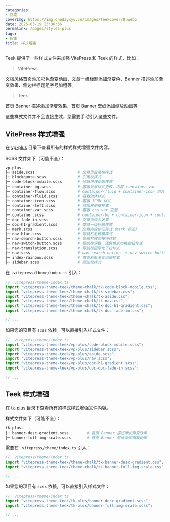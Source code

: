 ```yaml
---
categories:
- 指南
coverImg: https://img.onedayxyy.cn/images/TeekCover/8.webp
date: 2025-03-19 23:36:36
permalink: /pages/styles-plus
tags:
- 指南
title: 样式增强
---
```

Teek 提供了一些样式文件来加强 VitePress 和 Teek 的样式，比如：

> VitePress

文档风格首页添加彩色渐变动画、文章一级标题添加渐变色、Banner 描述添加渐变效果、侧边栏标题组字号加粗等。

> Teek

首页 Banner 描述添加渐变效果、首页 Banner 壁纸添加缩放动画等

这些样式文件并不会直接生效，您需要手动引入这些文件。

## VitePress 样式增强

在 [vp-plus](https://github.com/Kele-Bingtang/vitepress-theme-teek/tree/main/packages/theme-chalk/src/vp-plus) 目录下查看所有的样式样式增强文件内容。

SCSS 文件如下（可能不全）：

```sh
vp-plus.
├─ aside.scss                   # 文章页目录栏样式
├─ blockquote.scss              # 引用块样式
├─ code-block-mobile.scss       # 代码块移动端样式
├─ container-bg.scss            # 容器背景样式更改，内置 container-var
├─ container-flow.scss          # container-fluid + container-icon 组合
├─ container-fluid.scss         # 容器流体样式
├─ container-icon.scss          # 容器 ICON 样式
├─ container-left.scss          # 容器左侧框样式
├─ container-var.scss           # 容器 css var 变量
├─ container.scss               # container-bg + container-icon + container-var 组合
├─ doc-fade-in.scss             # 文章页淡入效果
├─ doc-h1-gradient.scss         # 文章一级标题样式
├─ mark.scss                    # 文章内容标记样式（mark 标签）
├─ nav-blur.scss                # 导航栏毛玻璃样式
├─ nav-search-button.scss       # 导航栏搜索按钮样式
├─ nav-switch-button.scss       # 导航栏深色、浅色模式切换按钮样式
├─ nav-translation.scss         # 导航栏国际化下拉样式
├─ nav.scss                     # nav-search-button  + nav-switch-button + nav-translation 组合
├─ index-rainbow.scss           # 首页彩虹渐变动画样式
├─ sidebar.scss                 # 侧边栏样式
```

在 `.vitepress/theme/index.ts` 引入：

```ts
// .vitepress/theme/index.ts
import "vitepress-theme-teek/theme-chalk/tk-code-block-mobile.css";
import "vitepress-theme-teek/theme-chalk/tk-sidebar.css";
import "vitepress-theme-teek/theme-chalk/tk-aside.css";
import "vitepress-theme-teek/theme-chalk/tk-nav.css";
import "vitepress-theme-teek/theme-chalk/tk-doc-h1-gradient.css";
import "vitepress-theme-teek/theme-chalk/tk-doc-fade-in.css";

// ...
```

如果您的项目有 `scss` 依赖，可以直接引入样式文件：

```ts
// .vitepress/theme/index.ts
import "vitepress-theme-teek/vp-plus/code-block-mobile.scss";
import "vitepress-theme-teek/vp-plus/sidebar.scss";
import "vitepress-theme-teek/vp-plus/aside.scss";
import "vitepress-theme-teek/vp-plus/nav.scss";
import "vitepress-theme-teek/vp-plus/doc-h1-gradient.scss";
import "vitepress-theme-teek/vp-plus/doc-doc-fade-in.scss";

// ...
```

## Teek 样式增强

在 [tk-plus](https://github.com/Kele-Bingtang/vitepress-theme-teek/tree/main/packages/theme-chalk/src/tk-plus) 目录下查看所有的样式样式增强文件内容。

样式文件如下（可能不全）：

```sh
tk-plus.
├─ banner-desc-gradient.scss        # 首页 Banner 描述添加渐变效果
├─ banner-full-img-scale.scss       # 首页 Banner 壁纸添加缩放动画
```

需要在 `.vitepress/theme/index.ts` 引入：

```ts
// .vitepress/theme/index.ts
import "vitepress-theme-teek/theme-chalk/tk-banner-desc-gradient.css";
import "vitepress-theme-teek/theme-chalk/tk-banner-full-img-scale.css";

// ...
```

如果您的项目有 `scss` 依赖，可以直接引入样式文件：

```ts
// .vitepress/theme/index.ts
import "vitepress-theme-teek/tk-plus/banner-desc-gradient.scss";
import "vitepress-theme-teek/tk-plus/banner-full-img-scale.scss";

// ...
```
